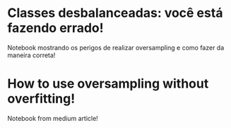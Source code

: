 # Classes desbalanceadas: você está fazendo errado!

Notebook mostrando os perigos de realizar oversampling e como fazer da maneira correta!

# How to use oversampling without overfitting!

Notebook from medium article!
